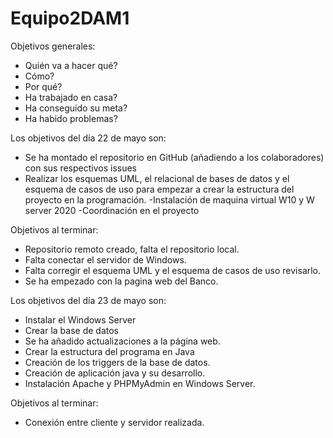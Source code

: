# Equipo2DAM1
Objetivos generales:
- Quién va a hacer qué?
- Cómo?
- Por qué?
- Ha trabajado en casa?
- Ha conseguido su meta?
- Ha habido problemas?

Los objetivos del día 22 de mayo son:
- Se ha montado el repositorio en GitHub (añadiendo a los colaboradores) con sus respectivos issues
- Realizar los esquemas UML, el relacional de bases de datos y el esquema de casos de uso para empezar a crear la estructura del proyecto en la programación.
 -Instalación de maquina virtual W10 y W server 2020
 -Coordinación en el proyecto
 
Objetivos al terminar:
- Repositorio remoto creado, falta el repositorio local.
- Falta conectar el servidor de Windows.
- Falta corregir el esquema UML y el esquema de casos de uso revisarlo.
- Se ha empezado con la pagina web del Banco.

Los objetivos del día 23 de mayo son:
- Instalar el Windows Server
- Crear la base de datos
- Se ha añadido actualizaciones a la página web.
- Crear la estructura del programa en Java
- Creación de los triggers de la base de datos.
- Creación de aplicación java y su desarrollo.
- Instalación Apache y PHPMyAdmin en Windows Server.
 
Objetivos al terminar:
- Conexión entre cliente y servidor realizada.
